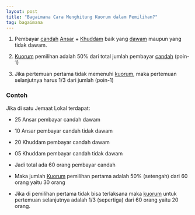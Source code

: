 ```yaml
---
layout: post
title: "Bagaimana Cara Menghitung Kuorum dalam Pemilihan?"
tag: bagaimana
---
```


1. Pembayar [candah](/kamus/candah.html) [Ansar](/kamus/ansar.html) + [Khuddam](/kamus/khuddam.html) baik yang [dawam](/kamus/dawam.html) maupun yang tidak dawam.

2. [Kuorum](/kamus/kuorum.html) pemilihan adalah 50% dari total jumlah pembayar [candah](/kamus/candah.html) (poin-1)

3. Jika pertemuan pertama tidak memenuhi [kuorum](/kamus/kuorum.html), maka pertemuan selanjutnya harus 1/3 dari jumlah (poin-1)

### Contoh

Jika di satu Jemaat Lokal terdapat:

- 25 Ansar pembayar candah dawam

- 10 Ansar pembayar candah tidak dawam

- 20 Khuddam pembayar candah dawam

- 05 Khuddam pembayar candah tidak dawam

- Jadi total ada 60 orang pembayar candah

- Maka jumlah [Kuorum](/kamus/kuorum.html) pemilihan pertama adalah 50% (setengah) dari 60 orang yaitu 30 orang

- Jika di pemilihan pertama tidak bisa terlaksana maka [kuorum](/kamus/kuorum.html) untuk pertemuan selanjutnya adalah 1/3 (sepertiga) dari 60 orang yaitu 20 orang.  